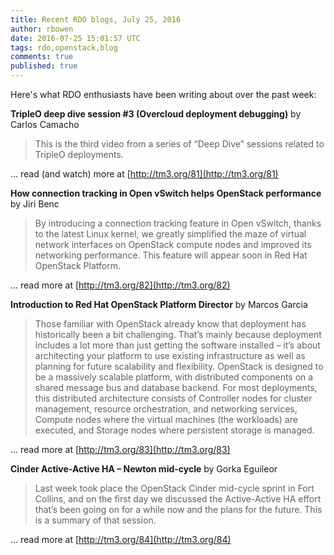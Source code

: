 ```yaml
---
title: Recent RDO blogs, July 25, 2016
author: rbowen
date: 2016-07-25 15:01:57 UTC
tags: rdo,openstack,blog
comments: true
published: true
---
```


Here's what RDO enthusiasts have been writing about over the past week:


**TripleO deep dive session #3 (Overcloud deployment debugging)** by Carlos Camacho

> This is the third video from a series of “Deep Dive” sessions related to TripleO deployments.

... read (and watch) more at [http://tm3.org/81](http://tm3.org/81)

**How connection tracking in Open vSwitch helps OpenStack performance** by Jiri Benc

> By introducing a connection tracking feature in Open vSwitch, thanks to the latest Linux kernel, we greatly simplified the maze of virtual network interfaces on OpenStack compute nodes and improved its networking performance. This feature will appear soon in Red Hat OpenStack Platform.

... read more at [http://tm3.org/82](http://tm3.org/82)

**Introduction to Red Hat OpenStack Platform Director** by Marcos Garcia

> Those familiar with OpenStack already know that deployment has historically been a bit challenging. That’s mainly because deployment includes a lot more than just getting the software installed – it’s about architecting your platform to use existing infrastructure as well as planning for future scalability and flexibility. OpenStack is designed to be a massively scalable platform, with distributed components on a shared message bus and database backend. For most deployments, this distributed architecture consists of Controller nodes for cluster management, resource orchestration, and networking services, Compute nodes where the virtual machines (the workloads) are executed, and Storage nodes where persistent storage is managed.

... read more at [http://tm3.org/83](http://tm3.org/83)


**Cinder Active-Active HA – Newton mid-cycle** by Gorka Eguileor

> Last week took place the OpenStack Cinder mid-cycle sprint in Fort Collins, and on the first day we discussed the Active-Active HA effort that’s been going on for a while now and the plans for the future. This is a summary of that session.

... read more at [http://tm3.org/84](http://tm3.org/84)